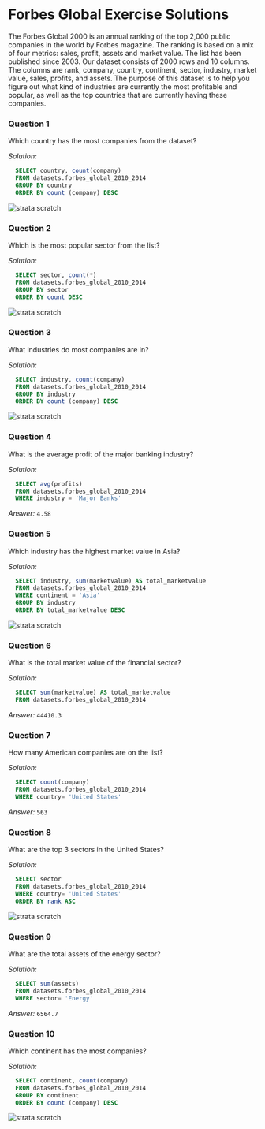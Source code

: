# Forbes Global Exercise Solutions

The Forbes Global 2000 is an annual ranking of the top 2,000 public companies in the world by Forbes magazine. 
The ranking is based on a mix of four metrics: sales, profit, assets and market value. The list has been published since 2003. 
Our dataset consists of 2000 rows and 10 columns. The columns are rank, company, country, continent, sector, industry, market value, 
sales, profits, and assets. The purpose of this dataset is to help you figure out what kind of industries are currently the most
profitable and popular, as well as the top countries that are currently having these companies.

### Question 1
Which country has the most companies from the dataset?

*Solution:*
```sql
  SELECT country, count(company)
  FROM datasets.forbes_global_2010_2014
  GROUP BY country
  ORDER BY count (company) DESC 
```
![strata scratch](assets/forbes-global-q1.png)

### Question 2
Which is the most popular sector from the list?

*Solution:*
```sql
  SELECT sector, count(*) 
  FROM datasets.forbes_global_2010_2014
  GROUP BY sector
  ORDER BY count DESC
```
![strata scratch](assets/forbes-global-q2.png)

### Question 3
What industries do most companies are in?

*Solution:*
```sql
  SELECT industry, count(company)
  FROM datasets.forbes_global_2010_2014
  GROUP BY industry
  ORDER BY count (company) DESC 
```
![strata scratch](assets/forbes-global-q3.png)

### Question 4
What is the average profit of the major banking industry?

*Solution:*
```sql
  SELECT avg(profits)
  FROM datasets.forbes_global_2010_2014
  WHERE industry = 'Major Banks' 
```
*Answer:* `4.58`

### Question 5
Which industry has the highest market value in Asia?

*Solution:*
```sql
  SELECT industry, sum(marketvalue) AS total_marketvalue
  FROM datasets.forbes_global_2010_2014 
  WHERE continent = 'Asia'
  GROUP BY industry
  ORDER BY total_marketvalue DESC
```
![strata scratch](assets/forbes-global-q5.png)

### Question 6
What is the total market value of the financial sector?

*Solution:*
```sql
  SELECT sum(marketvalue) AS total_marketvalue
  FROM datasets.forbes_global_2010_2014 
```
*Answer:* `44410.3`

### Question 7
How many American companies are on the list?

*Solution:*
```sql
  SELECT count(company)
  FROM datasets.forbes_global_2010_2014
  WHERE country= 'United States'
```
*Answer:* `563`

### Question 8
What are the top 3 sectors in the United States?

*Solution:*
```sql
  SELECT sector
  FROM datasets.forbes_global_2010_2014
  WHERE country= 'United States'
  ORDER BY rank ASC
```
![strata scratch](assets/forbes-global-q8.png)

### Question 9
What are the total assets of the energy sector?

*Solution:*
```sql
  SELECT sum(assets)
  FROM datasets.forbes_global_2010_2014
  WHERE sector= 'Energy'
```
*Answer:* `6564.7`

### Question 10
Which continent has the most companies?

*Solution:*
```sql
  SELECT continent, count(company)
  FROM datasets.forbes_global_2010_2014
  GROUP BY continent
  ORDER BY count (company) DESC
```
![strata scratch](assets/forbes-global-q10.png)
